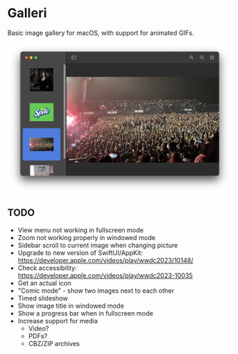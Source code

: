 #  Galleri

Basic image gallery for macOS, with support for animated GIFs.

![Screenshot](https://github.com/michaelenger/Galleri/raw/main/Screenshot.png)

## TODO

* View menu not working in fullscreen mode
* Zoom not working properly in windowed mode
* Sidebar scroll to current image when changing picture
* Upgrade to new version of SwiftUI/AppKit: https://developer.apple.com/videos/play/wwdc2023/10148/
* Check accessibility: https://developer.apple.com/videos/play/wwdc2023-10035
* Get an actual icon
* "Comic mode" - show two images next to each other
* Timed slideshow
* Show image title in windowed mode
* Show a progress bar when in fullscreen mode
* Increase support for media
  * Video?
  * PDFs?
  * CBZ/ZIP archives
